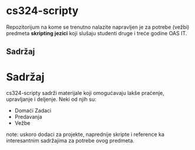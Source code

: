 cs324-scripty
=====

Repozitorijum na kome se trenutno nalazite napravljen je za potrebe (vežbi) predmeta
<b>skripting jezici</b> koji slušaju studenti druge i treće godine OAS IT.

<h2>Sadržaj</h2>

Sadržaj
=====


cs324-scripty sadrži materijale koji omogućavaju lakše praćenje, upravljanje i 
deljenje. Neki od njih su:

- Domaći Zadaci
- Predavanja
- Vežbe

note: uskoro dodaci za projekte, naprednije skripte i reference ka interesantnim
sadržajima za potrebe ovog predmeta.

